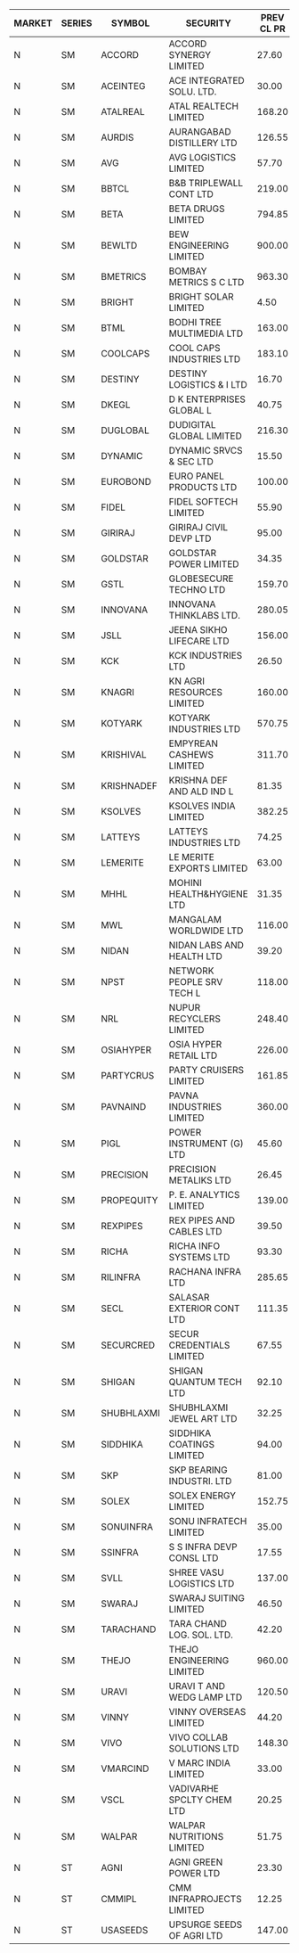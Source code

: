 


| MARKET | SERIES | SYMBOL | SECURITY | PREV CL PR | OPEN PRICE | HIGH PRICE | LOW PRICE | CLOSE PRICE | NET TRDVAL | NET TRDQTY | CORP IND | HI 52 WK | LO 52 WK |
| ----- | ----- | ----- | ----- | ----- | ----- | ----- | ----- | ----- | ----- | ----- | ----- | ----- | ----- |
| N | SM | ACCORD | ACCORD SYNERGY LIMITED | 27.60 | 26.25 | 26.25 | 26.25 | 26.25 | 105000.00 | 4000 |  | 37.30 | 14.95 |
| N | SM | ACEINTEG | ACE INTEGRATED SOLU. LTD. | 30.00 | 31.50 | 31.50 | 31.50 | 31.50 | 141750.00 | 4500 |  | 38.30 | 16.30 |
| N | SM | ATALREAL | ATAL REALTECH LIMITED | 168.20 | 170.00 | 170.90 | 164.00 | 168.45 | 10417440.00 | 62400 |  | 188.40 | 89.00 |
| N | SM | AURDIS | AURANGABAD DISTILLERY LTD | 126.55 | 120.25 | 120.25 | 120.25 | 120.25 | 481000.00 | 4000 |  | 132.55 | 40.30 |
| N | SM | AVG | AVG LOGISTICS LIMITED | 57.70 | 60.50 | 60.50 | 60.50 | 60.50 | 72600.00 | 1200 |  | 85.00 | 51.10 |
| N | SM | BBTCL | B&B TRIPLEWALL CONT LTD | 219.00 | 220.00 | 220.00 | 210.00 | 214.50 | 644500.00 | 3000 |  | 307.00 | 84.25 |
| N | SM | BETA | BETA DRUGS LIMITED | 794.85 | 794.85 | 805.00 | 775.00 | 804.95 | 4104500.00 | 5200 |  | 1024.40 | 319.00 |
| N | SM | BEWLTD | BEW ENGINEERING LIMITED | 900.00 | 900.05 | 900.05 | 811.15 | 811.15 | 4123675.00 | 4750 |  | 1187.20 | 228.15 |
| N | SM | BMETRICS | BOMBAY METRICS S C LTD | 963.30 | 950.00 | 950.00 | 915.15 | 915.15 | 2238180.00 | 2400 |  | 963.30 | 117.90 |
| N | SM | BRIGHT | BRIGHT SOLAR LIMITED | 4.50 | 4.55 | 4.55 | 4.45 | 4.50 | 188850.00 | 42000 |  | 10.55 | 3.90 |
| N | SM | BTML | BODHI TREE MULTIMEDIA LTD | 163.00 | 156.55 | 171.15 | 156.55 | 171.15 | 3206640.00 | 19200 |  | 189.85 | 65.00 |
| N | SM | COOLCAPS | COOL CAPS INDUSTRIES LTD | 183.10 | 183.10 | 183.10 | 175.00 | 177.10 | 2139675.00 | 12000 |  | 201.30 | 41.50 |
| N | SM | DESTINY | DESTINY LOGISTICS & I LTD | 16.70 | 17.15 | 17.15 | 17.15 | 17.15 | 102900.00 | 6000 |  | 20.85 | 8.05 |
| N | SM | DKEGL | D K ENTERPRISES GLOBAL L | 40.75 | 41.00 | 41.00 | 40.00 | 40.00 | 243000.00 | 6000 |  | 72.60 | 34.70 |
| N | SM | DUGLOBAL | DUDIGITAL GLOBAL LIMITED | 216.30 | 227.10 | 227.10 | 227.10 | 227.10 | 851625.00 | 3750 |  | 489.00 | 91.00 |
| N | SM | DYNAMIC | DYNAMIC SRVCS & SEC LTD | 15.50 | 15.50 | 16.25 | 15.50 | 16.25 | 63500.00 | 4000 |  | 57.70 | 13.00 |
| N | SM | EUROBOND | EURO PANEL PRODUCTS LTD | 100.00 | 103.00 | 103.55 | 103.00 | 103.55 | 826200.00 | 8000 |  | 147.65 | 72.05 |
| N | SM | FIDEL | FIDEL SOFTECH LIMITED | 55.90 | 57.00 | 57.00 | 54.70 | 55.40 | 1325250.00 | 24000 |  | 66.00 | 51.70 |
| N | SM | GIRIRAJ | GIRIRAJ CIVIL DEVP LTD | 95.00 | 99.75 | 99.75 | 99.75 | 99.75 | 119700.00 | 1200 |  | 129.10 | 71.25 |
| N | SM | GOLDSTAR | GOLDSTAR POWER LIMITED | 34.35 | 32.65 | 32.65 | 32.65 | 32.65 | 195900.00 | 6000 |  | 38.00 | 20.00 |
| N | SM | GSTL | GLOBESECURE TECHNO LTD | 159.70 | 164.75 | 166.40 | 164.00 | 165.15 | 5285600.00 | 32000 |  | 166.40 | 55.00 |
| N | SM | INNOVANA | INNOVANA THINKLABS LTD. | 280.05 | 292.00 | 292.00 | 271.20 | 271.20 | 563200.00 | 2000 |  | 478.00 | 119.25 |
| N | SM | JSLL | JEENA SIKHO LIFECARE LTD | 156.00 | 154.20 | 157.00 | 150.00 | 157.00 | 919200.00 | 6000 |  | 182.50 | 127.00 |
| N | SM | KCK | KCK INDUSTRIES LTD | 26.50 | 27.80 | 28.95 | 26.30 | 28.40 | 1123000.00 | 40000 |  | 31.70 | 23.50 |
| N | SM | KNAGRI | KN AGRI RESOURCES LIMITED | 160.00 | 162.95 | 171.00 | 162.95 | 167.70 | 20642880.00 | 123200 |  | 261.00 | 130.00 |
| N | SM | KOTYARK | KOTYARK INDUSTRIES LTD | 570.75 | 575.00 | 609.95 | 550.05 | 563.05 | 23261060.00 | 39600 |  | 609.95 | 67.90 |
| N | SM | KRISHIVAL | EMPYREAN CASHEWS LIMITED | 311.70 | 311.45 | 316.00 | 302.00 | 302.00 | 4051400.00 | 13000 |  | 321.65 | 68.00 |
| N | SM | KRISHNADEF | KRISHNA DEF AND ALD IND L | 81.35 | 85.35 | 85.40 | 85.35 | 85.40 | 7173450.00 | 84000 |  | 118.35 | 53.05 |
| N | SM | KSOLVES | KSOLVES INDIA LIMITED | 382.25 | 380.00 | 381.05 | 374.00 | 376.75 | 6630940.00 | 17600 |  | 687.95 | 292.60 |
| N | SM | LATTEYS | LATTEYS INDUSTRIES LTD | 74.25 | 77.95 | 77.95 | 77.95 | 77.95 | 155900.00 | 2000 |  | 85.00 | 51.05 |
| N | SM | LEMERITE | LE MERITE EXPORTS LIMITED | 63.00 | 63.00 | 63.50 | 61.60 | 62.45 | 2200560.00 | 35200 |  | 77.20 | 52.50 |
| N | SM | MHHL | MOHINI HEALTH&HYGIENE LTD | 31.35 | 31.50 | 31.50 | 31.50 | 31.50 | 94500.00 | 3000 |  | 47.40 | 19.15 |
| N | SM | MWL | MANGALAM WORLDWIDE LTD | 116.00 | 116.00 | 118.00 | 116.00 | 118.00 | 559200.00 | 4800 |  | 124.00 | 108.20 |
| N | SM | NIDAN | NIDAN LABS AND HEALTH LTD | 39.20 | 38.05 | 39.40 | 38.00 | 39.40 | 153950.00 | 4000 |  | 70.70 | 31.60 |
| N | SM | NPST | NETWORK PEOPLE SRV TECH L | 118.00 | 114.20 | 114.20 | 105.05 | 109.35 | 2119920.00 | 19200 |  | 131.80 | 49.05 |
| N | SM | NRL | NUPUR RECYCLERS LIMITED | 248.40 | 250.95 | 286.55 | 248.50 | 272.10 | 110764995.00 | 408650 |  | 316.05 | 124.20 |
| N | SM | OSIAHYPER | OSIA HYPER RETAIL LTD | 226.00 | 225.00 | 238.50 | 225.00 | 230.00 | 1173440.00 | 5120 |  | 397.00 | 157.00 |
| N | SM | PARTYCRUS | PARTY CRUISERS LIMITED | 161.85 | 163.00 | 169.90 | 155.00 | 169.90 | 6554400.00 | 40000 |  | 169.90 | 16.50 |
| N | SM | PAVNAIND | PAVNA INDUSTRIES LIMITED | 360.00 | 373.50 | 400.00 | 373.50 | 400.00 | 926800.00 | 2400 |  | 400.00 | 180.00 |
| N | SM | PIGL | POWER INSTRUMENT (G) LTD | 45.60 | 47.80 | 47.85 | 47.80 | 47.85 | 191300.00 | 4000 |  | 88.60 | 37.75 |
| N | SM | PRECISION | PRECISION METALIKS LTD | 26.45 | 27.95 | 27.95 | 26.50 | 26.85 | 537700.00 | 20000 |  | 55.95 | 23.65 |
| N | SM | PROPEQUITY | P. E. ANALYTICS LIMITED | 139.00 | 140.00 | 142.30 | 138.00 | 138.00 | 1337760.00 | 9600 |  | 204.10 | 130.00 |
| N | SM | REXPIPES | REX PIPES AND CABLES LTD | 39.50 | 41.40 | 41.40 | 39.50 | 39.50 | 323600.00 | 8000 |  | 64.35 | 26.00 |
| N | SM | RICHA | RICHA INFO SYSTEMS LTD | 93.30 | 96.95 | 97.95 | 96.95 | 97.95 | 291900.00 | 3000 |  | 115.00 | 56.00 |
| N | SM | RILINFRA | RACHANA INFRA LTD | 285.65 | 290.00 | 292.20 | 290.00 | 292.20 | 582200.00 | 2000 |  | 308.00 | 184.00 |
| N | SM | SECL | SALASAR EXTERIOR CONT LTD | 111.35 | 116.90 | 116.90 | 111.00 | 116.90 | 2476750.00 | 21250 |  | 143.00 | 19.50 |
| N | SM | SECURCRED | SECUR CREDENTIALS LIMITED | 67.55 | 62.10 | 65.20 | 62.10 | 64.70 | 883638.00 | 13860 |  | 145.00 | 19.90 |
| N | SM | SHIGAN | SHIGAN QUANTUM TECH LTD | 92.10 | 92.00 | 92.00 | 85.50 | 89.30 | 7118100.00 | 81000 |  | 140.00 | 81.15 |
| N | SM | SHUBHLAXMI | SHUBHLAXMI JEWEL ART LTD | 32.25 | 30.55 | 34.25 | 30.50 | 33.55 | 593400.00 | 19000 |  | 41.65 | 11.20 |
| N | SM | SIDDHIKA | SIDDHIKA COATINGS LIMITED | 94.00 | 89.30 | 89.30 | 89.30 | 89.30 | 357200.00 | 4000 |  | 102.30 | 55.60 |
| N | SM | SKP | SKP BEARING INDUSTRI. LTD | 81.00 | 83.65 | 83.90 | 82.00 | 83.00 | 2490300.00 | 30000 |  | 103.00 | 77.20 |
| N | SM | SOLEX | SOLEX ENERGY LIMITED | 152.75 | 145.20 | 160.00 | 145.20 | 159.95 | 1250100.00 | 8000 |  | 210.35 | 42.50 |
| N | SM | SONUINFRA | SONU INFRATECH LIMITED | 35.00 | 32.50 | 35.00 | 32.50 | 35.00 | 412350.00 | 12000 |  | 37.05 | 19.80 |
| N | SM | SSINFRA | S S INFRA DEVP CONSL LTD | 17.55 | 16.70 | 16.70 | 16.70 | 16.70 | 50100.00 | 3000 |  | 33.40 | 8.00 |
| N | SM | SVLL | SHREE VASU LOGISTICS LTD | 137.00 | 137.00 | 137.00 | 137.00 | 137.00 | 274000.00 | 2000 |  | 138.00 | 97.00 |
| N | SM | SWARAJ | SWARAJ SUITING LIMITED | 46.50 | 46.50 | 47.70 | 44.75 | 47.70 | 458100.00 | 10000 |  | 86.00 | 44.50 |
| N | SM | TARACHAND | TARA CHAND LOG. SOL. LTD. | 42.20 | 47.45 | 47.45 | 44.95 | 44.95 | 279700.00 | 6000 |  | 66.00 | 33.00 |
| N | SM | THEJO | THEJO ENGINEERING LIMITED | 960.00 | 960.00 | 960.00 | 935.50 | 935.50 | 566407.50 | 600 |  | 3950.00 | 802.00 |
| N | SM | URAVI | URAVI T AND WEDG LAMP LTD | 120.50 | 115.00 | 126.00 | 115.00 | 126.00 | 1132200.00 | 9600 |  | 236.00 | 109.50 |
| N | SM | VINNY | VINNY OVERSEAS LIMITED | 44.20 | 44.00 | 44.00 | 44.00 | 44.00 | 145200.00 | 3300 |  | 77.55 | 29.00 |
| N | SM | VIVO | VIVO COLLAB SOLUTIONS LTD | 148.30 | 150.00 | 150.00 | 150.00 | 150.00 | 240000.00 | 1600 |  | 369.80 | 134.55 |
| N | SM | VMARCIND | V MARC INDIA LIMITED | 33.00 | 34.00 | 34.00 | 34.00 | 34.00 | 102000.00 | 3000 |  | 52.80 | 29.00 |
| N | SM | VSCL | VADIVARHE SPCLTY CHEM LTD | 20.25 | 21.25 | 21.25 | 21.25 | 21.25 | 127500.00 | 6000 |  | 35.05 | 16.75 |
| N | SM | WALPAR | WALPAR NUTRITIONS LIMITED | 51.75 | 51.50 | 51.50 | 51.50 | 51.50 | 103000.00 | 2000 |  | 56.00 | 25.50 |
| N | ST | AGNI | AGNI GREEN POWER LTD | 23.30 | 22.15 | 24.45 | 22.15 | 24.45 | 12981000.00 | 570000 |  | 30.30 | 22.15 |
| N | ST | CMMIPL | CMM INFRAPROJECTS LIMITED | 12.25 | 11.75 | 12.25 | 11.65 | 12.25 | 318000.00 | 27000 |  | 14.10 | 9.45 |
| N | ST | USASEEDS | UPSURGE SEEDS OF AGRI LTD | 147.00 | 154.35 | 154.35 | 154.35 | 154.35 | 9075780.00 | 58800 |  | 154.35 | 135.00 |



